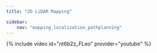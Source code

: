 ```yaml
---
title: "2D LiDAR Mapping"

sidebar:
    nav: "mapping_localization_pathplanning"
---
```





{% include video id="nt6b2z_FLeo" provider="youtube" %}


